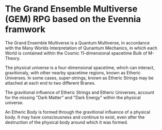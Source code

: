 # The Grand Ensemble Multiverse (GEM) RPG based on the Evennia framwork

The Grand Ensemble Multiverse is a Quantum Multiverse, in accordance with the Many Worlds Interpretation of Qunantum Mechanics, in which each World is contained within the Cosmic 11-dimensional spacetime Bulk of M-Theory.

The physical universe is a four-dimensional spacetime, which can interact, gravitionaly, with other nearby spacetime regions, known as Etheric Universes. In some cases, super-strings, known as Etheric Strings may be attached at each end to two different Branes.

The gravitional influence of Etheric Strings and Etheric Universes, account for the missing "Dark Matter" and "Dark Energy" within the physical universe.

An Etheric Body is formed through the gravitional influence of a physical body. It may have consciousness and continue to exist, even after the destruction of the physical body around which it was formed.
